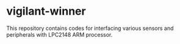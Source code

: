 # vigilant-winner
This repository contains codes for interfacing various sensors and peripherals with LPC2148 ARM processor. 
